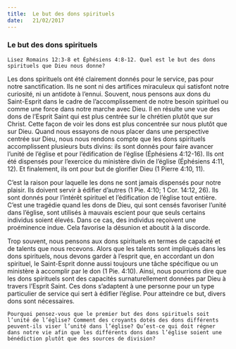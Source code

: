 ```yaml
---
title:  Le but des dons spirituels
date:   21/02/2017
---
```


### Le but des dons spirituels 

`Lisez Romains 12:3-8 et Éphésiens 4:8-12. Quel est le but des dons spirituels que Dieu nous donne?` 

Les dons spirituels ont été clairement donnés pour le service, pas pour notre sanctification. Ils ne sont ni des artifices miraculeux qui satisfont notre curiosité, ni un antidote à l’ennui. Souvent, nous pensons aux dons du Saint-Esprit dans le cadre de l’accomplissement de notre besoin spirituel ou comme une force dans notre marche avec Dieu. Il en résulte une vue des dons de l’Esprit Saint qui est plus centrée sur le chrétien plutôt que sur Christ. Cette façon de voir les dons est plus concentrée sur nous plutôt que sur Dieu. Quand nous essayons de nous placer dans une perspective centrée sur Dieu, nous nous rendons compte que les dons spirituels accomplissent plusieurs buts divins: ils sont donnés pour faire avancer l’unité de l’église et pour l’édification de l’église (Éphésiens 4:12-16). Ils ont été dispensés pour l’exercice du ministère divin de l’église (Éphésiens 4:11, 12). Et finalement, ils ont pour but de glorifier Dieu (1 Pierre 4:10, 11). 

C’est la raison pour laquelle les dons ne sont jamais dispensés pour notre plaisir. Ils doivent servir à édifier d’autres (1 Pie. 4:10; 1 Cor. 14:12, 26). Ils sont donnés pour l’intérêt spirituel et l’édification de l’église tout entière. C’est une tragédie quand les dons de Dieu, qui sont censés favoriser l’unité dans l’église, sont utilisés à mauvais escient pour que seuls certains individus soient élevés. Dans ce cas, des individus reçoivent une proéminence indue. Cela favorise la désunion et aboutit à la discorde. 

Trop souvent, nous pensons aux dons spirituels en termes de capacité et de talents que nous recevons. Alors que les talents sont impliqués dans les dons spirituels, nous devons garder à l’esprit que, en accordant un don spirituel, le Saint-Esprit donne aussi toujours une tâche spécifique ou un ministère à accomplir par le don (1 Pie. 4:10). Ainsi, nous pourrions dire que les dons spirituels sont des capacités surnaturellement données par Dieu à travers l’Esprit Saint. Ces dons s’adaptent à une personne pour un type particulier de service qui sert à édifier l’église. Pour atteindre ce but, divers dons sont nécessaires. 

`Pourquoi pensez-vous que le premier but des dons spirituels soit l’unité de l’église? Comment des croyants dotés des dons différents peuvent-ils viser l’unité dans l’église? Qu’est-ce qui doit régner dans notre vie afin que les différents dons dans l’église soient une bénédiction plutôt que des sources de division?` 
